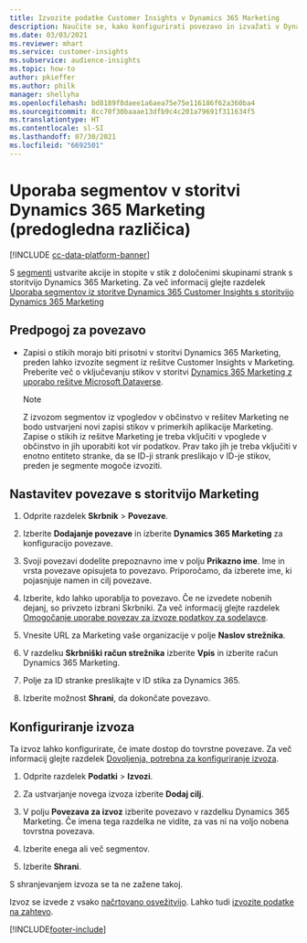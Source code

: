 ```yaml
---
title: Izvozite podatke Customer Insights v Dynamics 365 Marketing
description: Naučite se, kako konfigurirati povezavo in izvažati v Dynamics 365 Marketing.
ms.date: 03/03/2021
ms.reviewer: mhart
ms.service: customer-insights
ms.subservice: audience-insights
ms.topic: how-to
author: pkieffer
ms.author: philk
manager: shellyha
ms.openlocfilehash: bd8189f8daee1a6aea75e75e116186f62a360ba4
ms.sourcegitcommit: 8cc70f30baaae13dfb9c4c201a79691f311634f5
ms.translationtype: HT
ms.contentlocale: sl-SI
ms.lasthandoff: 07/30/2021
ms.locfileid: "6692501"
---
```

# <a name="use-segments-in-dynamics-365-marketing-preview"></a>Uporaba segmentov v storitvi Dynamics 365 Marketing (predogledna različica)

[!INCLUDE [cc-data-platform-banner](../includes/cc-data-platform-banner.md)]

S [segmenti](segments.md) ustvarite akcije in stopite v stik z določenimi skupinami strank s storitvijo Dynamics 365 Marketing. Za več informacij glejte razdelek [Uporaba segmentov iz storitve Dynamics 365 Customer Insights s storitvijo Dynamics 365 Marketing](/dynamics365/marketing/customer-insights-segments)

## <a name="prerequisite-for-a-connection"></a>Predpogoj za povezavo

- Zapisi o stikih morajo biti prisotni v storitvi Dynamics 365 Marketing, preden lahko izvozite segment iz rešitve Customer Insights v Marketing. Preberite več o vključevanju stikov v storitvi [Dynamics 365 Marketing z uporabo rešitve Microsoft Dataverse](connect-power-query.md).

  > [!NOTE]
  > Z izvozom segmentov iz vpogledov v občinstvo v rešitev Marketing ne bodo ustvarjeni novi zapisi stikov v primerkih aplikacije Marketing. Zapise o stikih iz rešitve Marketing je treba vključiti v vpoglede v občinstvo in jih uporabiti kot vir podatkov. Prav tako jih je treba vključiti v enotno entiteto stranke, da se ID-ji strank preslikajo v ID-je stikov, preden je segmente mogoče izvoziti.

## <a name="set-up-connection-to-marketing"></a>Nastavitev povezave s storitvijo Marketing

1. Odprite razdelek **Skrbnik** > **Povezave**.

1. Izberite **Dodajanje povezave** in izberite **Dynamics 365 Marketing** za konfiguracijo povezave.

1. Svoji povezavi dodelite prepoznavno ime v polju **Prikazno ime**. Ime in vrsta povezave opisujeta to povezavo. Priporočamo, da izberete ime, ki pojasnjuje namen in cilj povezave.

1. Izberite, kdo lahko uporablja to povezavo. Če ne izvedete nobenih dejanj, so privzeto izbrani Skrbniki. Za več informacij glejte razdelek [Omogočanje uporabe povezav za izvoze podatkov za sodelavce](connections.md#allow-contributors-to-use-a-connection-for-exports).

1. Vnesite URL za Marketing vaše organizacije v polje **Naslov strežnika**.

1. V razdelku **Skrbniški račun strežnika** izberite **Vpis** in izberite račun Dynamics 365 Marketing.

1. Polje za ID stranke preslikajte v ID stika za Dynamics 365.

1. Izberite možnost **Shrani**, da dokončate povezavo. 

## <a name="configure-an-export"></a>Konfiguriranje izvoza

Ta izvoz lahko konfigurirate, če imate dostop do tovrstne povezave. Za več informacij glejte razdelek [Dovoljenja, potrebna za konfiguriranje izvoza](export-destinations.md#set-up-a-new-export).

1. Odprite razdelek **Podatki** > **Izvozi**.

1. Za ustvarjanje novega izvoza izberite **Dodaj cilj**.

1. V polju **Povezava za izvoz** izberite povezavo v razdelku Dynamics 365 Marketing. Če imena tega razdelka ne vidite, za vas ni na voljo nobena tovrstna povezava.

1. Izberite enega ali več segmentov.

1. Izberite **Shrani**.

S shranjevanjem izvoza se ta ne zažene takoj.

Izvoz se izvede z vsako [načrtovano osvežitvijo](system.md#schedule-tab). Lahko tudi [izvozite podatke na zahtevo](export-destinations.md#run-exports-on-demand). 

[!INCLUDE[footer-include](../includes/footer-banner.md)]

